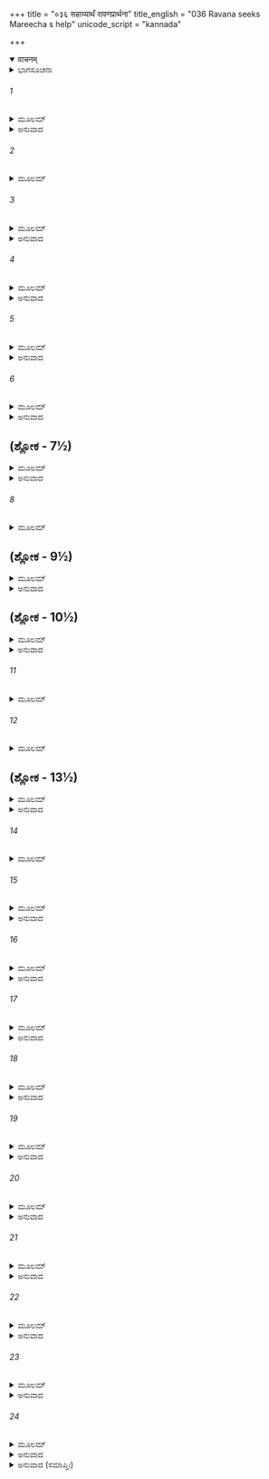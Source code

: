+++
title = "०३६ सहाय्यार्थं रावणप्रार्थना"
title_english = "036 Ravana seeks Mareecha s help"
unicode_script = "kannada"

+++
<details open><summary>वाचनम्</summary>

<div class="audioEmbed"  caption="श्रीराम-हरिसीताराममूर्ति-घनपाठिभ्यां वचनम्" src="https://archive.org/download/Ramayana-recitation-Sriram-harisItArAmamUrti-Ghanapaati-v2/Kanda_3/Kanda_3_ARK-036-Sahayyartham_Ravana_Prathana.mp3"></div>
</details>



<details><summary>ಭಾಗಸೂಚನಾ</summary>

ರಾವಣನು ಶ್ರೀರಾಮನ ಅಪರಾಧವನ್ನು ತಿಳಿಸಿ, ಅವನ ಪತ್ನಿಯಾದ ಸೀತೆಯನ್ನು ಅಪಹರಿಸಲು ಮಾರೀಚನಲ್ಲಿ ಸಹಾಯವನ್ನು ಕೋರಿದುದು
</details>

###### 1


<details><summary>ಮೂಲಮ್</summary>

ಮಾರೀಚ ಶ್ರೂಯತಾಂ ತಾತ ವಚನಂ ಮಮ ಭಾಷತಃ ।  
ಆರ್ತೋಽಸ್ಮಿ ಮಮ ಚಾರ್ತಸ್ಯ ಭವಾನ್ ಹಿ ಪರಮಾ ಗತಿಃ ।।
</details>

<details><summary>ಅನುವಾದ</summary>

ಅಯ್ಯಾ ಮಾರೀಚನೇ! ನಾನು ಎಲ್ಲವನ್ನು ಹೇಳುತ್ತೇನೆ ಕೇಳು. ಈಗ ನಾನು ಬಹಳ ದುಃಖಿತನಾಗಿದ್ದೇನೆ. ಈ ದುಃಖದ ಸ್ಥಿತಿಯಲ್ಲಿ ನನಗೆ ಆಸರೆ ಕೊಡುವವರು ನಿನಗಿಂತ ಬೇರೆ ಯಾರಿದ್ದಾರೆ.॥1॥
</details>

###### 2


<details><summary>ಮೂಲಮ್</summary>

ಜಾನೀಷೇ ತ್ವಂ ಜನಸ್ಥಾನಂ ಭ್ರಾತಾ ಯತ್ರ  ಖರೋ ಮಮ ।  
ದೂಷಣಶ್ಚ ಮಹಾಬಾಹುಃ ಸ್ವಸಾ ಶೂರ್ಪಣಖಾ ಚ ಮೇ ॥
</details>

###### 3


<details><summary>ಮೂಲಮ್</summary>

ತ್ರಿಶಿರಾಶ್ಚ ಮಹಾಬಾಹೂ ರಾಕ್ಷಸಃ ಪಿಶಿತಾಶನಃ ।  
ಅನ್ಯೇ ಚ ಬಹವಃಶೂರಾ ಲಬ್ಧ ಲಕ್ಷಾ ನಿಶಾಚರಾಃ ॥
</details>

<details><summary>ಅನುವಾದ</summary>

ನನ್ನ ತಮ್ಮ ಖರ, ಮಹಾಬಾಹು ದೂಷಣ, ನಮ್ಮ ತಂಗೀ ಶೂರ್ಪಣಖೆ, ಮಾಂಸಭೋಜೀ ಮಹಾಬಾಹು ರಾಕ್ಷಸ ತ್ರಿಶರ, ಹಾಗೂ ಇನ್ನೂ ಅನೇಕ ಲಕ್ಷವೇಧೀ ಕುಶಲ ಶೂರವೀರ ನಿಶಾಚರರಿದ್ದ ಜನಸ್ಥಾನವನ್ನು ನೀನು ಬಲ್ಲೆ.॥2-3॥
</details>

###### 4


<details><summary>ಮೂಲಮ್</summary>

ವಸಂತಿ ಮನ್ನಿಯೋಗೇನ ಅಧಿವಾಸಂ ಚ ರಾಕ್ಷಸಾಃ ।  
ಬಾಧಮಾನಾ ಮಹಾರಣ್ಯೇ ಮುನೀನ್ ಯೇ ಧರ್ಮಚಾರಿಣಃ ॥
</details>

<details><summary>ಅನುವಾದ</summary>

ಆ ಎಲ್ಲ ರಾಕ್ಷಸರು ನನ್ನ ಆಜ್ಞೆಯಂತೆ ಅಲ್ಲಿ ಇರುತ್ತಿದ್ದರು ಮತ್ತು ಆ ವಿಶಾಲ ವನದಲ್ಲಿ ಧರ್ಮಾಚರಣೆ ಮಾಡುತ್ತಿದ್ದ ಮುನಿಗಳನ್ನು ಸತಾಯಿಸುತ್ತಿದ್ದರು.॥4॥
</details>

###### 5


<details><summary>ಮೂಲಮ್</summary>

ಚತುರ್ದಶ ಸಹಸ್ರಾಣಿ ರಕ್ಷಸಾಂ ಭೀಮಕರ್ಮಣಾಮ್ ।  
ಶೂರಾಣಾಂ ಲಬ್ಧ ಲಕ್ಷಾಣಾಂ ಖರಚಿತ್ತಾನುವರ್ತಿನಾಮ್ ॥
</details>

<details><summary>ಅನುವಾದ</summary>

ಅಲ್ಲಿ ಖರನನ್ನು ಅನುಸರಿಸುವ, ಯುದ್ಧೋತ್ಸಾಹಿಗಳಾದ ಹದಿನಾಲ್ಕು ಸಾವಿರ ಭಯಂಕರ ಕರ್ಮ ಮಾಡುವ ಶೂರ ರಾಕ್ಷಸರು ಇರುತ್ತಿದ್ದರು.॥5॥
</details>

###### 6


<details><summary>ಮೂಲಮ್</summary>

ತೇ ತ್ವಿದಾನೀಂ ಜನಸ್ಥಾನೇ ವಸಮಾನಾ ಮಹಾಬಲಾಃ ।  
ಸಂಗತಾಃ ಪರಮಾಯತ್ತಾ ರಾಮೇಣ ಸಹ ಸಂಯುಗೇ ॥
</details>

<details><summary>ಅನುವಾದ</summary>

ಜನಸ್ಥಾನದಲ್ಲಿ ಇದ್ದ ಎಲ್ಲ ಬಹಾಬಲೀ ರಾಕ್ಷಸರು ಚೆನ್ನಾಗಿ ಯುದ್ಧ ಸನ್ನದ್ಧರಾಗಿ ರಣರಂಗ ದಲ್ಲಿ ಶ್ರೀರಾಮನನ್ನು ಎದುರಿಸಿದರು.॥6॥
</details>

## (ಶ್ಲೋಕ - 7½)


<details><summary>ಮೂಲಮ್</summary>

ನಾನಾಶಸ್ತ್ರ ಪ್ರಹರಣಾಃ ಖರಪ್ರಮುಖರಾಕ್ಷಸಾಃ ।  
ತೇನ ಸಂಜಾತರೋಷೇಣ ರಾಮೇಣ ರಣಮೂರ್ಧನಿ ॥  
ಅನುಕ್ತಾ ಪುರುಷಂ ಕಿಂಚಿಚ್ಛರೈರ್ವ್ಯಾಪಾರಿತಂ ಧನುಃ ।
</details>

<details><summary>ಅನುವಾದ</summary>

ಆ ಖರನೇ ಮೊದಲಾದ ರಾಕ್ಷಸರು ನಾನಾ ಪ್ರಕಾರದ ಶಸ್ತ್ರಾಸ್ತ್ರಗಳನ್ನು ಪ್ರಯೋಗಿಸಲು ಕುಶಲರಾಗಿದ್ದರು. ಆದರೆ ಯುದ್ಧಮುಖದಲ್ಲಿ ರೋಷಗೊಂಡ ರಾಮನು ಯಾವುದೇ ಕೆಟ್ಟ ಮಾತನ್ನಾಡದೆ ಬಾಣಗಳೊಂದಿಗೆ ಧನುಸ್ಸಿನ ವ್ಯಾಪಾರವನ್ನೇ ಪ್ರಾರಂಭಿಸಿದನು.॥7½॥
</details>

###### 8


<details><summary>ಮೂಲಮ್</summary>

ಚತುರ್ದಶ ಸಹಸ್ರಾಣಿ ರಕ್ಷಸಾಮುಗ್ರತೇಜಸಾಮ್ ॥
</details>

## (ಶ್ಲೋಕ - 9½)


<details><summary>ಮೂಲಮ್</summary>

ನಿಹತಾನಿ ಶರೈದೀಪ್ತೈ ರ್ಮಾನುಷೇಣ ಪದಾತಿನಾ ।  
ಖರಶ್ಚ ನಿಹತಃ ಸಂಖ್ಯೇ ದೂಷಣಶ್ಚ ನಿಪಾತಿತಃ ॥  
ಹತ್ವಾಶ್ಚ ತ್ರಿಶಿರಸಂ ಚಾಪಿನಿರ್ಭಯಾ ದಂಡಕಾಃ ಕೃತಾಃ ।
</details>

<details><summary>ಅನುವಾದ</summary>

ಮನುಷ್ಯನಾಗಿದ್ದು ಪಾದಚಾರಿಯಾಗಿದ್ದರೂ ಶ್ರೀರಾಮನು ತನ್ನ ಹೊಳೆಯುತ್ತಿರುವ ಬಾಣಗಳಿಂದ ಭಯಂಕರ ತೇಜವುಳ್ಳ ಹದಿನಾಲ್ಕು ಸಾವಿರ ರಾಕ್ಷಸರನ್ನು ವಿನಾಶಗೊಳಿಸಿದನು. ಅದೇ ಯುದ್ಧದಲ್ಲಿ ಖರ-ದೂಷಣರನ್ನು ಕೊಂದನು. ಜೊತೆಗೆ ತ್ರಿಶಿರಾನನ್ನೂ ವಧಿಸಿ ಅವನು ದಂಡಕಾರಣ್ಯವನ್ನು ಇತರರಿಗೆ ನಿರ್ಭಯನಾಗಿಸಿದನು.॥8-9½॥
</details>

## (ಶ್ಲೋಕ - 10½)


<details><summary>ಮೂಲಮ್</summary>

ಪಿತ್ರಾ ನಿರಸ್ತಃ ಕ್ರುದ್ಧೇನ ಸಭಾರ್ಯಃ ಕ್ಷೀಣಜೀವಿತಃ ॥  
ಸ ಹಂತಾ ತಸ್ಯ ಸೈನ್ಯಸ್ಯ ರಾಮಃ ಕ್ಷತ್ರಿಯಪಾಂಸನಃ ।
</details>

<details><summary>ಅನುವಾದ</summary>

ಅವನ ಪಿತನು ಕುಪಿತನಾಗಿ ಅವನನ್ನು ಪತ್ನೀ ಸಹಿತ ಮನೆಯಿಂದ ಹೊರಹಾಕಿದನು. ಅವನ ಜೀವನ ಕ್ಷೀಣವಾಗುತ್ತಾ ಇದೆ. ಈ ಕ್ಷತ್ರಿಯಕುಲ ಕಲಂಕಿತನೇ ಆ ರಾಕ್ಷಸ ಸೈನ್ಯವನ್ನು ನಾಶಮಾಡಿದನು.॥10½॥
</details>

###### 11


<details><summary>ಮೂಲಮ್</summary>

ಅಶೀಲಃ  ಕರ್ಕಶಸ್ತೀಕ್ಷ್ಣೋ ಮೂರ್ಖೋ ಲುಬ್ಧೋಽಜಿತೇಂದ್ರಿಯಃ ॥
</details>

###### 12


<details><summary>ಮೂಲಮ್</summary>

ತ್ಯಕ್ತಾಧರ್ಮಾ ತ್ಮಧರ್ಮಾತ್ಮಾ ಭೂತಾನಾಮಹಿತೇ ರತಃ ।  
ಯೇನ ವೈರಂ ವಿನಾರಣ್ಯೇ ಸತ್ತ್ವಮಾಸ್ಥಾಯ ಕೇವಲಮ್ ॥
</details>

## (ಶ್ಲೋಕ - 13½)


<details><summary>ಮೂಲಮ್</summary>

ಕರ್ಣನಾಸಾಪಹಾರೇಣಭಗಿನೀ ಮೇ ವಿರೂಪಿತಾ ।  
ಅಸ್ಯ ಭಾರ್ಯಾಂ ಜನಸ್ಥಾನಾತ್ ಸೀತಾಂ ಸುರಸುತೋಪಮಾಮ್ ॥  
ಆನಯಿಷ್ಯಾಮಿ ವಿಕ್ರಮ್ಯ ಸಹಾಯಸ್ತತ್ರ ಮೇ ಭವ ।
</details>

<details><summary>ಅನುವಾದ</summary>

ಅವನು ಶೀಲರಹಿತ, ಕ್ರೂರೀ, ಕರ್ಕಶ ಸ್ವಭಾವವುಳ್ಳ, ಮೂರ್ಖ, ಲೋಭಿ, ಅಜಿತೇಂದ್ರಿಯ, ಧರ್ಮತ್ಯಾಗೀ, ಅಧರ್ಮಾತ್ಮಾ ಮತ್ತು ಸಮಸ್ತ ಪ್ರಾಣಿಗಳ ಅಹಿತದಲ್ಲಿ ತತ್ಪರನಾಗಿದ್ದಾನೆ. ಯಾರು ಕೇವಲ ಬಲವನ್ನಾಶ್ರಯಿಸಿ ವೈರ ವಿರೋಧವಿಲ್ಲದ ನನ್ನ ತಂಗಿಯ ಮೂಗು-ಕಿವಿಗಳನ್ನು ಕತ್ತರಿಸಿದನೋ ಅದರ ಪ್ರತೀಕಾರ ಮಾಡಲಿಕ್ಕಾಗಿಯೇ ನಾನು ಅವನ ದೇವಕನ್ಯೆಯಂತೆ ಸುಂದರವಾದ ಪತ್ನಿ ಸೀತೆಯನ್ನು ಜನಸ್ಥಾನದಿಂದ ಬಲಾತ್ಕಾರವಾಗಿ ಕದ್ದು ತರುವೆನು. ನೀನು ಈ ಕಾರ್ಯದಲ್ಲಿ ಸಹಾಯಕನಾಗು.॥11-13½॥
</details>

###### 14


<details><summary>ಮೂಲಮ್</summary>

ತ್ವಯಾ ಹ್ಯಹಂ ಸಹಾಯೇನ ಪಾರ್ಶ್ವಸ್ಥೇನ ಮಹಾಬಲ ॥
</details>

###### 15


<details><summary>ಮೂಲಮ್</summary>

ಭ್ರಾತೃಭಿಶ್ಚ ಸುರಾನ್ ಸರ್ವಾನ್ ನಾಹಮತ್ರಾಭಿಚಿಂತಯೇ ।  
ತತ್ಸಹಾಯೋ ಭವ ತ್ವಂ ಮೇ ಸಮರ್ಥೋ ಹ್ಯಸಿ ರಾಕ್ಷಸ ॥
</details>

<details><summary>ಅನುವಾದ</summary>

ಮಹಾಬಲಿ ರಾಕ್ಷಸನೇ! ನಿನ್ನಂತಹ ಸಹಾಯಕನು ಪಕ್ಕದಲ್ಲಿರುವುದರಿಂದ ಮತ್ತು ನನ್ನ ತಮ್ಮನ ಬಲದಿಂದಲೇ ನಾನು ಸಮಸ್ತ ದೇವತೆಗಳನ್ನು ಪರಿಗಣಿಸುವುದಿಲ್ಲ. ಆದ್ದರಿಂದ ನೀನು ನನ್ನ ಸಹಾಯಕನಾಗು; ಏಕೆಂದರೆ ನೀನು ನನಗೆ ಸಹಾಯ ಮಾಡಲು ಸಮರ್ಥನಾಗಿರುವೆ.॥14-15॥
</details>

###### 16


<details><summary>ಮೂಲಮ್</summary>

ವೀರ್ಯೇ ಯುದ್ಧೇ ಚ ದರ್ಪೇ ಚ ನ ಹ್ಯಸ್ತಿ ಸದೃಶಸ್ತವ ।  
ಉಪಾಯತೋ ಮಹಾನ್ಶೂರೋ ಮಹಾಮಾಯಾ ವಿಶಾರದಃ ॥
</details>

<details><summary>ಅನುವಾದ</summary>

ಪರಾಕ್ರಮದಲ್ಲಿ, ಯುದ್ಧದಲ್ಲಿ ವೀರೋಚಿತ ಅಭಿಮಾನದಲ್ಲಿ ನಿನಗೆ ಸಮಾನರು ಯಾರೂ ಇಲ್ಲ. ನಾನಾ ಪ್ರಕಾರದ ಉಪಾಯಗಳನ್ನು ತಿಳಿಸುವುದರಲ್ಲಿ ಬಹಳ ಶೂರನಾಗಿರುವೆ. ದೊಡ್ಡ-ದೊಡ್ಡ ಮಾಯೆಗಳನ್ನು ಪ್ರಯೋಗಿಸುವುದರಲ್ಲಿಯೂ ನೀನು ವಿಶೇಷ ಕುಶಲನಾಗಿರುವೆ.॥16॥
</details>

###### 17


<details><summary>ಮೂಲಮ್</summary>

ಏತದರ್ಥಮಹಂ ಪ್ರಾಪ್ತಸ್ತ್ವತ್ಸಮೀಪಂ ನಿಶಾಚರ ।  
ಶೃಣು ತತ್ಕರ್ಮ ಸಾಹಾಯ್ಯೇ ಯತ್ಕಾರ್ಯಂ ವಚನಾನ್ಮಮ ॥
</details>

<details><summary>ಅನುವಾದ</summary>

ನಿಶಾಚರನೇ! ಅದಕ್ಕಾಗಿ ನಾನು ನಿನ್ನ ಬಳಿಗೆ ಬಂದಿರುವೆನು. ನನ್ನ ಸಹಾಯಕ್ಕಾಗಿ ನೀನು ಮಾಡಬೇಕಾದ ಕಾರ್ಯವನ್ನು ಕೇಳ.॥17॥
</details>

###### 18


<details><summary>ಮೂಲಮ್</summary>

ಸೌವರ್ಣಸ್ತ್ವಂ ಮೃಗೋ ಭೂತ್ವಾ ಚಿತ್ರೋ ರಜತಬಿಂದುಭಿಃ ।  
ಆಶ್ರಮೇ ತಸ್ಯ ರಾಮಸ್ಯ ಸೀತಾಯಾಃ ಪ್ರಮುಖೇ ಚರ ॥
</details>

<details><summary>ಅನುವಾದ</summary>

ನೀನು ಬೆಳ್ಳಿಚುಕ್ಕಿಗಳುಳ್ಳ ಬಂಗಾರದ ಜಿಂಕೆಯ ರೂಪಧರಿಸಿ, ಶ್ರೀರಾಮನ ಆಶ್ರಮದಲ್ಲಿ ಸೀತೆಯು ನೋಡುವಂತೆ ಸಂಚರಿಸುತ್ತಾ ಇರು.॥18॥
</details>

###### 19


<details><summary>ಮೂಲಮ್</summary>

ತ್ವಾಂ ತು ನಿಃಸಂಶಯಂ ಸೀತಾ ದೃಷ್ಟ್ವಾತು ಮೃಗರೂಪಿಣಿಮ್ ।  
ಗೃಹ್ಯತಾಮಿತಿ  ಭರ್ತಾರಂ ಲಕ್ಷ್ಮಣಂ ಚಾಭಿಧಾಸ್ಯತಿ ॥
</details>

<details><summary>ಅನುವಾದ</summary>

ವಿಚಿತ್ರ ಮೃಗರೂಪನಾದ ನಿನ್ನನ್ನು ನೋಡಿ ಸೀತೆಯು ಅವಶ್ಯವಾಗಿ ತನ್ನ ಪತಿ ರಾಮನಲ್ಲಿ ಹಾಗೂ ಲಕ್ಷ್ಮಣನಲ್ಲಿ ‘ನೀವು ಅದನ್ನು ಹಿಡಿದು ತನ್ನಿ’ ಎಂದು ಹೇಳುವಳು.॥19॥
</details>

###### 20


<details><summary>ಮೂಲಮ್</summary>

ತತಸ್ತಯೋರಪಾಯೇ ತು ಶೂನ್ಯೇ ಸೀತಾಂ ಯಥಾಸುಖಮ್ ।  
ನಿರಾಬಾಧೋ ಹರಿಷ್ಯಾಮಿ ರಾಹುಶ್ಚಂದ್ರಪ್ರಭಾಮಿವ ॥
</details>

<details><summary>ಅನುವಾದ</summary>

ಅವರಿಬ್ಬರೂ ನಿನ್ನನ್ನು ಹಿಡಿಯಲು ದೂರ ಹೊರಟು ಹೋದಾಗ ನಾನು ಯಾವುದೇ ವಿಘ್ನ-ಬಾಧೆಗಳಿಂದ ಬರಿದಾದ ಆಶ್ರಮದಿಂದ ರಾಹುವು ಚಂದ್ರನ ಪ್ರಭೆಯನ್ನು ಅಪಹರಿಸುವಂತೆ ಸೀತೆಯನ್ನು ಸುಖವಾಗಿ ಕದ್ದುಕೊಂಡು ಹೋಗುವೆನು.॥20॥
</details>

###### 21


<details><summary>ಮೂಲಮ್</summary>

ತತಃ ಪಶ್ಚಾತ್ಸುಖಂ ರಾಮೇ ಭಾರ್ಯಾಹರಣಕರ್ಶಿತೇ ।  
ವಿಶ್ರಬ್ಧಂ ಪ್ರಹರಿಷ್ಯಾಮಿ ಕೃತಾರ್ಥೇನಾಂತರಾತ್ಮನಾ ॥
</details>

<details><summary>ಅನುವಾದ</summary>

ಅನಂತರ ಪತ್ನಿಯ ಅಪಹರಣವಾದ್ದರಿಂದ ರಾಮನು ಅತ್ಯಂತ ದುಃಖಿ ಮತ್ತು ದುರ್ಬಲನಾದಾಗ ನಾನು ನಿರ್ಭಯನಾಗಿ ಅವನ ಮೇಲೆ ಕೃತಾರ್ಥಚಿತ್ತದಿಂದ ಪ್ರಹಾರ ಮಾಡುವೆನು.॥21॥
</details>

###### 22


<details><summary>ಮೂಲಮ್</summary>

ತಸ್ಯ ರಾಮಕಥಾಂ ಶ್ರುತ್ವಾ ಮಾರೀಚಸ್ಯ ಮಹಾತ್ಮನಃ ।  
ಶುಷ್ಕಂ ಸಮಭವದ್ವಕ್ತ್ರಂ ಪರಿತ್ರಸ್ತೋ ಬಭೂವ ಚ ॥
</details>

<details><summary>ಅನುವಾದ</summary>

ರಾವಣನಿಂದ ಶ್ರೀರಾಮಚಂದ್ರನ ಕಥೆ ಕೇಳಿ ಮಹಾತ್ಮಾ ಮಾರೀಚನ ಗಂಟಲು ಒಣಗಿ ಗಡ-ಗಡನೆ ನಡುಗಿಹೋದನು.॥22॥
</details>

###### 23


<details><summary>ಮೂಲಮ್</summary>

ಓಷ್ಠೌ ಪರಿಲಿಹನ್ ಶುಷ್ಕೌ ನೇತ್ರೈರನಿಮಿಷೈರಿವ ।  
ಮೃತಭೂತ ಇವಾರ್ತಸ್ತು ರಾವಣಂ ಸಮುದೈಕ್ಷತ ॥
</details>

<details><summary>ಅನುವಾದ</summary>

ಅವನು ರೆಪ್ಪೆ ಮಿಟುಕಿಸದೆ ಒಣಗಿದ ತುಟಿಯನ್ನು ನಾಲಿಗೆಯಿಂದ ಸವರಿದನು. ದುಃಖದಿಂದ ಅವನು ಹೆಣದಂತಾದನು. ಅದೇ ಸ್ಥಿತಿಯಲ್ಲಿ ರಾವಣನನ್ನು ನೋಡಿದನು.॥23॥
</details>

###### 24


<details><summary>ಮೂಲಮ್</summary>

ಸ ರಾವಣಂ ತ್ರಸ್ತ ವಿಷಣ್ಣ ಚೇತಾ  
ಮಹಾವನೇ ರಾಮಪರಾಕ್ರಮಜ್ಞಃ ।  
ಕೃತಾಂಜಲಿಸ್ತತ್ತ್ವಮುವಾಚ ವಾಕ್ಯಂ  
ಹಿತಂ ಚ ತಸ್ಮೈ ಹಿತಮಾತ್ಮನಶ್ಚ॥
</details>

<details><summary>ಅನುವಾದ</summary>

ಅವನಿಗೆ ಮಹಾವನದಲ್ಲಿ ಹಿಂದೆ ಶ್ರೀರಾಮಚಂದ್ರನ ಪರಾಕ್ರಮದ ಪರಿಚಯವಾಗಿತ್ತು. ಅದಕ್ಕಾಗಿ ಅವನು ಮನಸ್ಸಿನಲ್ಲೇ ಅತ್ಯಂತ ಭಯಗೊಂಡು ದುಃಖಿಯಾಗಿ, ಕೈಮುಗಿದುಕೊಂಡು ರಾವಣನಲ್ಲಿ ಯಥಾರ್ಥವಾದ ಮಾತನ್ನು ಹೇಳಿದನು. ಅವನ ಆ ಮಾತು ರಾವಣನಿಗೆ ಹಾಗೂ ತನಗೂ ಹಿತಕರವಾಗಿತ್ತು.॥24॥
</details>

<details><summary>ಅನುವಾದ (ಸಮಾಪ್ತಿಃ)</summary>

ಶ್ರೀ ವಾಲ್ಮೀಕಿವಿರಚಿತ ಆರ್ಷರಾಮಾಯಣ ಆದಿಕಾವ್ಯದ ಅರಣ್ಯಕಾಂಡದಲ್ಲಿ ಮೂವತ್ತಾರನೆಯ ಸರ್ಗ ಸಂಪೂರ್ಣವಾಯಿತು. ॥36॥
</details>

